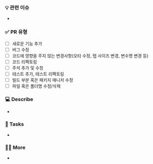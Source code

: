 ### 💡 관련 이슈
<!-- 이 Pull Request와 관련된 이슈를 적어주세요. -->
- 

### ✅ PR 유형
<!-- 이 Pull Request의 유형을 선택해주세요. 여러 개를 선택할 수 있습니다. -->
- [ ] 새로운 기능 추가
- [ ] 버그 수정
- [ ] 코드에 영향을 주지 않는 변경사항(오타 수정, 탭 사이즈 변경, 변수명 변경 등)
- [ ] 코드 리팩토링
- [ ] 주석 추가 및 수정
- [ ] 테스트 추가, 테스트 리팩토링
- [ ] 빌드 부분 혹은 패키지 매니저 수정
- [ ] 파일 혹은 폴더명 수정/삭제

### 💻 Describe
<!-- 이 Pull Request에 대한 설명을 적어주세요. -->
- 

### 📝 Tasks
<!-- 이 Pull Request에서 수행할 작업 목록을 작성해주세요. -->
-

### 🙋🏻 More
<!-- 추가적인 정보가 있다면 여기에 작성해주세요. -->
- 
